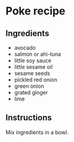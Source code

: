 # Poke recipe


## Ingredients

- avocado
- salmon or ahi-tuna
- little soy sauce
- little sesame oil
- sesame seeds
- pickled red onion
- green onion
- grated ginger
- lime

## Instructions

Mix ingredients in a bowl.
